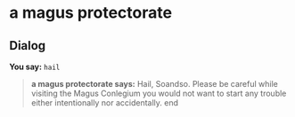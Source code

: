 # a magus protectorate


## Dialog

**You say:** `hail`



>**a magus protectorate says:** Hail, Soandso. Please be careful while visiting the Magus Conlegium you would not want to start any trouble either intentionally nor accidentally.
end
